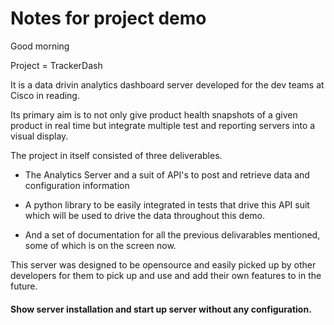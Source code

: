 # Notes for project demo


Good morning


Project = TrackerDash

It is a data drivin analytics dashboard server developed for the dev teams
at Cisco in reading.

Its primary aim is to not only give product health snapshots of a given
product in real time
but integrate multiple test and reporting servers into a visual display.

The project in itself consisted of three deliverables.
*   The Analytics Server and a suit of API's to post and retrieve data
    and configuration information

*   A python library to be easily integrated in tests that drive this
    API suit which will be used to drive the data throughout this demo.

*   And a set of documentation for all the previous delivarables mentioned,
    some of which is on the screen now.

This server was designed to be opensource and easily picked up by other developers
for them to pick up and use and add their own features to in the future.



#### Show server installation and start up server without any configuration.



